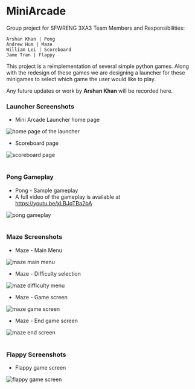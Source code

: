 # MiniArcade

Group project for SFWRENG 3XA3
Team Members and Responsibilities:

    Arshan Khan | Pong  
    Andrew Hum | Maze 
    William Lei | Scoreboard  
    Jame Tran | Flappy

This project is a reimplementation of several simple python games. Along with the redesign of these games we are designing a launcher for these minigames to select which game the user would like to play.

Any future updates or work by **Arshan Khan** will be recorded here.

### Launcher Screenshots

- Mini Arcade Launcher home page

![home page of the launcher](screenshots/launcher_main.jpg) <br />

- Scoreboard page

![scoreboard page](screenshots/score_maze.jpg) <br /> <br />

### Pong Gameplay

- Pong - Sample gameplay
- A full video of the gameplay is available at https://youtu.be/xLBJqTBa2bA

![pong gameplay](screenshots/newPong.gif) <br /> <br />

### Maze Screenshots

- Maze - Main Menu

![maze main menu](screenshots/maze_main.jpg) <br />

- Maze - Difficulty selection

![maze difficulty menu](screenshots/maze_diff.jpg) <br />

- Maze - Game screen

![maze game screen](screenshots/maze_med.jpg) <br />

- Maze - End game screen

![maze end screen](screenshots/maze_end.jpg) <br /> <br />

### Flappy Screenshots

- Flappy game screen

![flappy game screen](screenshots/flappy_main.jpg) <br />
